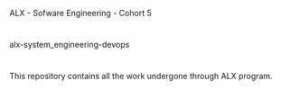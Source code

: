 ALX - Sofware Engineering - Cohort 5
#
alx-system_engineering-devops
#
This repository contains all the work undergone through ALX program.
